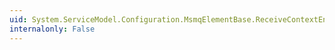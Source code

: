 ```yaml
---
uid: System.ServiceModel.Configuration.MsmqElementBase.ReceiveContextEnabled
internalonly: False
---
```

